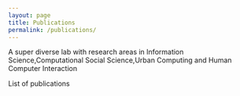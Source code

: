 ```yaml
---
layout: page
title: Publications
permalink: /publications/
---
```


 <div class="post-content">
    <p>A super diverse lab with research areas in Information Science,Computational Social Science,Urban Computing and Human Computer Interaction</p>
	List of publications 

  </div>
